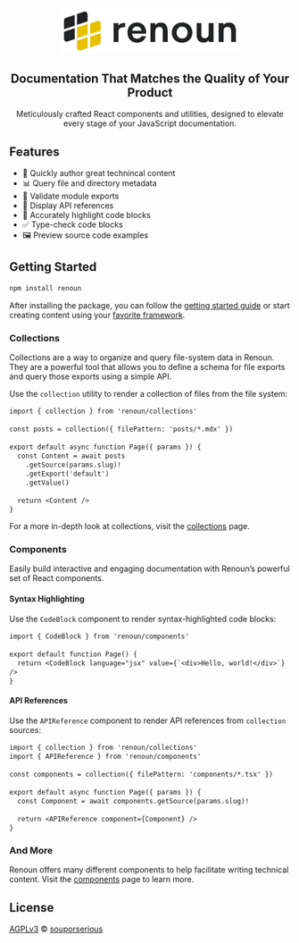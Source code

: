 <div align="center">
  <a href="https://renoun.dev">
    <picture>
      <source media="(prefers-color-scheme: dark)" srcset="/packages/renoun/images/logo-dark.png">
      <img src="/packages/renoun/images/logo-light.png" alt="Renoun" width="320"/>
    </picture>
  </a>
  <h2>Documentation That Matches the Quality of Your Product</h2>
  <p>
Meticulously crafted React components and utilities, designed to elevate every stage of your JavaScript documentation.
  </p>
</div>

## Features

- 📝 Quickly author great technincal content
- 📊 Query file and directory metadata
- 🛟 Validate module exports
- 📘 Display API references
- 🌈 Accurately highlight code blocks
- ✅ Type-check code blocks
- 🖼️ Preview source code examples

## Getting Started

```bash
npm install renoun
```

After installing the package, you can follow the [getting started guide](https://www.renoun.dev/docs/getting-started) or start creating content using your [favorite framework](https://www.renoun.dev/guides).

### Collections

Collections are a way to organize and query file-system data in Renoun. They are a powerful tool that allows you to define a schema for file exports and query those exports using a simple API.

Use the `collection` utility to render a collection of files from the file system:

```tsx
import { collection } from 'renoun/collections'

const posts = collection({ filePattern: 'posts/*.mdx' })

export default async function Page({ params }) {
  const Content = await posts
    .getSource(params.slug)!
    .getExport('default')
    .getValue()

  return <Content />
}
```

For a more in-depth look at collections, visit the [collections](https://www.renoun.dev/collections) page.

### Components

Easily build interactive and engaging documentation with Renoun’s powerful set of React components.

#### Syntax Highlighting

Use the `CodeBlock` component to render syntax-highlighted code blocks:

```tsx
import { CodeBlock } from 'renoun/components'

export default function Page() {
  return <CodeBlock language="jsx" value={`<div>Hello, world!</div>`} />
}
```

#### API References

Use the `APIReference` component to render API references from `collection` sources:

```tsx
import { collection } from 'renoun/collections'
import { APIReference } from 'renoun/components'

const components = collection({ filePattern: 'components/*.tsx' })

export default async function Page({ params }) {
  const Component = await components.getSource(params.slug)!

  return <APIReference component={Component} />
}
```

### And More

Renoun offers many different components to help facilitate writing technical content. Visit the [components](https://www.renoun.dev/components) page to learn more.

## License

[AGPLv3](/LICENSE.md) © [souporserious](https://souporserious.com/)
